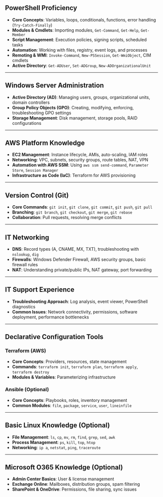 ## PowerShell Proficiency
- **Core Concepts**: Variables, loops, conditionals, functions, error handling (`Try-Catch-Finally`)
- **Modules & Cmdlets**: Importing modules, `Get-Command`, `Get-Help`, `Get-Member`
- **Script Management**: Execution policies, signing scripts, scheduled tasks
- **Automation**: Working with files, registry, event logs, and processes
- **Remoting & WMI**: `Invoke-Command`, `New-PSSession`, `Get-WmiObject`, CIM cmdlets
- **Active Directory**: `Get-ADUser`, `Set-ADGroup`, `New-ADOrganizationalUnit`

---

## Windows Server Administration
- **Active Directory (AD)**: Managing users, groups, organizational units, domain controllers
- **Group Policy Objects (GPO)**: Creating, modifying, enforcing, troubleshooting GPO settings
- **Storage Management**: Disk management, storage pools, RAID configurations

---

## AWS Platform Knowledge
- **EC2 Management**: Instance lifecycle, AMIs, auto-scaling, IAM roles
- **Networking**: VPC, subnets, security groups, route tables, NAT, VPN
- **Automation with AWS SSM**: Using `aws ssm send-command`, `Parameter Store`, `Session Manager`
- **Infrastructure as Code (IaC)**: Terraform for AWS provisioning

---

## Version Control (Git)
- **Core Commands**: `git init`, `git clone`, `git commit`, `git push`, `git pull`
- **Branching**: `git branch`, `git checkout`, `git merge`, `git rebase`
- **Collaboration**: Pull requests, resolving merge conflicts

---

## IT Networking
- **DNS**: Record types (A, CNAME, MX, TXT), troubleshooting with `nslookup`, `dig`
- **Firewalls**: Windows Defender Firewall, AWS security groups, basic firewall rules
- **NAT**: Understanding private/public IPs, NAT gateway, port forwarding

---

## IT Support Experience
- **Troubleshooting Approach**: Log analysis, event viewer, PowerShell diagnostics
- **Common Issues**: Network connectivity, permissions, software deployment, performance bottlenecks

---

## Declarative Configuration Tools
### Terraform (AWS)
- **Core Concepts**: Providers, resources, state management
- **Commands**: `terraform init`, `terraform plan`, `terraform apply`, `terraform destroy`
- **Modules & Variables**: Parameterizing infrastructure

### Ansible (Optional)
- **Core Concepts**: Playbooks, roles, inventory management
- **Common Modules**: `file`, `package`, `service`, `user`, `lineinfile`

---

## Basic Linux Knowledge (Optional)
- **File Management**: `ls`, `cp`, `mv`, `rm`, `find`, `grep`, `sed`, `awk`
- **Process Management**: `ps`, `kill`, `top`, `htop`
- **Networking**: `ip a`, `netstat`, `ping`, `traceroute`

---

## Microsoft O365 Knowledge (Optional)
- **Admin Center Basics**: User & license management
- **Exchange Online**: Mailboxes, distribution groups, spam filtering
- **SharePoint & OneDrive**: Permissions, file sharing, sync issues
